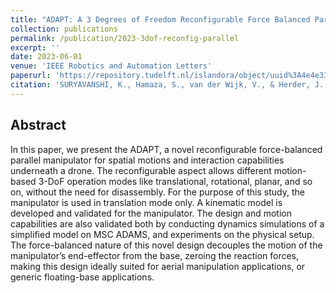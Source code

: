 ```yaml
---
title: "ADAPT: A 3 Degrees of Freedom Reconfigurable Force Balanced Parallel Manipulator for Aerial Applications"
collection: publications
permalink: /publication/2023-3dof-reconfig-parallel
excerpt: ''
date: 2023-06-01
venue: 'IEEE Robotics and Automation Letters'
paperurl: 'https://repository.tudelft.nl/islandora/object/uuid%3A4e4e333d-643f-43b9-99cb-650d697f5baa'
citation: 'SURYAVANSHI, K., Hamaza, S., van der Wijk, V., & Herder, J. L. (Accepted/In press). ADAPT: A 3 Degrees of Freedom Reconfigurable Force Balanced Parallel Manipulator for Aerial Applications. In IEEE International Conference on Robotics and Automation' 
---
```


## Abstract
In this paper, we present the ADAPT, a novel reconfigurable force-balanced parallel manipulator for spatial motions and interaction capabilities underneath a drone. The reconfigurable aspect allows different motion-based 3-DoF operation modes like translational, rotational, planar, and so on, without the need for disassembly. For the purpose of this study, the manipulator is used in translation mode only. A kinematic model is developed and validated for the manipulator. The design and motion capabilities are also validated both by conducting dynamics simulations of a simplified model on MSC ADAMS, and experiments on the physical setup. The force-balanced nature of this novel design decouples the motion of the manipulator’s end-effector from the base, zeroing the reaction forces, making this design ideally suited for aerial manipulation applications, or generic floating-base applications.